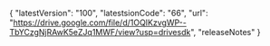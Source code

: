 {   "latestVersion": "100",   "latestsionCode": "66",   "url": "https://drive.google.com/file/d/1OQIKzvgWP--TbYCzgNjRAwK5eZJq1MWF/view?usp=drivesdk",   "releaseNotes" }
